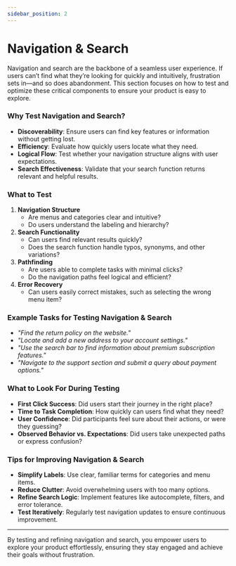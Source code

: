 ```yaml
---
sidebar_position: 2
---
```


# Navigation & Search

Navigation and search are the backbone of a seamless user experience. If users can’t find what they’re looking for quickly and intuitively, frustration sets in—and so does abandonment. This section focuses on how to test and optimize these critical components to ensure your product is easy to explore.

### Why Test Navigation and Search?
- **Discoverability**: Ensure users can find key features or information without getting lost.
- **Efficiency**: Evaluate how quickly users locate what they need.
- **Logical Flow**: Test whether your navigation structure aligns with user expectations.
- **Search Effectiveness**: Validate that your search function returns relevant and helpful results.

### What to Test
1. **Navigation Structure**
   * Are menus and categories clear and intuitive?
   * Do users understand the labeling and hierarchy?
2. **Search Functionality**
   * Can users find relevant results quickly?
   * Does the search function handle typos, synonyms, and other variations?
3. **Pathfinding**
   * Are users able to complete tasks with minimal clicks?
   * Do the navigation paths feel logical and efficient?
4. **Error Recovery**
   * Can users easily correct mistakes, such as selecting the wrong menu item?

### Example Tasks for Testing Navigation & Search
- *"Find the return policy on the website."*
- *"Locate and add a new address to your account settings."*
- *"Use the search bar to find information about premium subscription features."*
- *"Navigate to the support section and submit a query about payment options."*

### What to Look For During Testing
- **First Click Success**: Did users start their journey in the right place?
- **Time to Task Completion**: How quickly can users find what they need?
- **User Confidence**: Did participants feel sure about their actions, or were they guessing?
- **Observed Behavior vs. Expectations**: Did users take unexpected paths or express confusion?

### Tips for Improving Navigation & Search
- **Simplify Labels**: Use clear, familiar terms for categories and menu items.
- **Reduce Clutter**: Avoid overwhelming users with too many options.
- **Refine Search Logic**: Implement features like autocomplete, filters, and error tolerance.
- **Test Iteratively**: Regularly test navigation updates to ensure continuous improvement.

---
By testing and refining navigation and search, you empower users to explore your product effortlessly, ensuring they stay engaged and achieve their goals without frustration.